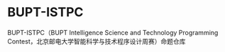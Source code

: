 # BUPT-ISTPC

BUPT-ISTPC（BUPT Intelligence Science and Technology Programming Contest，北京邮电大学智能科学与技术程序设计周赛）命题仓库

